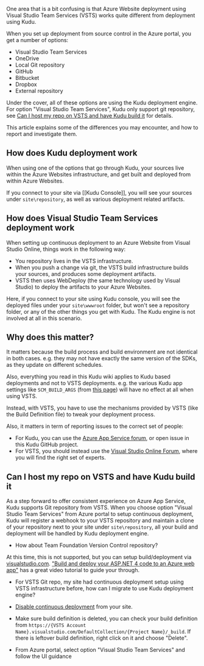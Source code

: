 One area that is a bit confusing is that Azure Website deployment using Visual Studio Team Services (VSTS) works quite different from deployment using Kudu.

When you set up deployment from source control in the Azure portal, you get a number of options:
- Visual Studio Team Services
- OneDrive
- Local Git repository
- GitHub
- Bitbucket
- Dropbox
- External repository

Under the cover, all of these options are using the Kudu deployment engine. For option "Visual Studio Team Services", Kudu only support git repository, see [Can I host my repo on VSTS and have Kudu build it](https://github.com/projectkudu/kudu/wiki/VSO-vs-Kudu-deployments#can-i-host-my-repo-on-vsts-and-have-kudu-build-it) for details.

This article explains some of the differences you may encounter, and how to report and investigate them.

## How does Kudu deployment work

When using one of the options that go through Kudu, your sources live within the Azure Websites infrastructure, and get built and deployed from within Azure Websites.

If you connect to your site via [[Kudu Console]], you will see your sources under `site\repository`, as well as various deployment related artifacts.

## How does Visual Studio Team Services deployment work

When setting up continuous deployment to an Azure Website from Visual Studio Online, things work in the following way:
- You repository lives in the VSTS infrastructure.
- When you push a change via git, the VSTS build infrastructure builds your sources, and produces some deployment artifacts.
- VSTS then uses WebDeploy (the same technology used by Visual Studio) to deploy the artifacts to your Azure Websites.

Here, if you connect to your site using Kudu console, you will see the deployed files under your `site\wwwroot` folder, but won't see a repository folder, or any of the other things you get with Kudu. The Kudu engine is not involved at all in this scenario.

## Why does this matter?

It matters because the build process and build environment are not identical in both cases. e.g. they may not have exactly the same version of the SDKs, as they update on different schedules.

Also, everything you read in this Kudu wiki applies to Kudu based deployments and not to VSTS deployments. e.g. the various Kudu app settings like `SCM_BUILD_ARGS` (from [this page](https://github.com/projectkudu/kudu/wiki/Configurable-settings)) will have no effect at all when using VSTS.

Instead, with VSTS, you have to use the mechanisms provided by VSTS (like the Build Definition file) to tweak your deployment process.

Also, it matters in term of reporting issues to the correct set of people:
- For Kudu, you can use the [Azure App Service forum](https://social.msdn.microsoft.com/Forums/azure/en-US/home?forum=windowsazurewebsitespreview), or open issue in this Kudu GitHub project.
- For VSTS, you should instead use the [Visual Studio Online Forum](https://social.msdn.microsoft.com/Forums/vstudio/en-US/home?forum=TFService), where you will find the right set of experts.

## Can I host my repo on VSTS and have Kudu build it

As a step forward to offer consistent experience on Azure App Service, Kudu supports Git repository from VSTS. When you choose option "Visual Studio Team Services" from Azure portal to setup continuous deployment, Kudu will register a webhook to your VSTS repository and maintain a clone of your repository next to your site under ````site\repository````, all your build and deployment will be handled by Kudu deployment engine.

- How about Team Foundation Version Control repository?

At this time, this is not supported, but you can setup build/deployment via [visualstudio.com](https://www.visualstudio.com/). ["Build and deploy your ASP.NET 4 code to an Azure web app"](https://msdn.microsoft.com/en-us/Library/vs/alm/Build/azure/aspnet4) has a great video tutorial to guide your through.

- For VSTS Git repo, my site had continuous deployment setup using VSTS infrastructure before, how can I migrate to use Kudu deployment engine?

 - [Disable continuous deployment](https://azure.microsoft.com/en-us/documentation/articles/web-sites-publish-source-control/) from your site.
 - Make sure build definition is deleted, you can check your build definition from ````https://{VSTS Account Name}.visualstudio.com/DefaultCollection/{Project Name}/_build````. If there is leftover build definition, right click on it and choose "Delete".
 - From Azure portal, select option "Visual Studio Team Services" and follow the UI guidance
